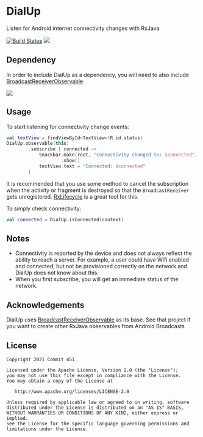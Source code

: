 # DialUp
Listen for Android internet connectivity changes with RxJava

[![Build Status](https://travis-ci.org/Commit451/DialUp.svg?branch=master)](https://travis-ci.org/Commit451/DialUp) [![](https://jitpack.io/v/Commit451/DialUp.svg)](https://jitpack.io/#Commit451/DialUp)

## Dependency 
In order to include DialUp as a dependency, you will need to also include [BroadcastReceiverObservable](https://github.com/Commit451/BroadcastReceiverObservable):

[![](https://jitpack.io/v/Commit451/BroadcastReceiverObservable.svg)](https://jitpack.io/#Commit451/BroadcastReceiverObservable)

## Usage
To start listening for connectivity change events:
```kotlin
val textView = findViewById<TextView>(R.id.status)
DialUp.observable(this)
        .subscribe { connected ->
            Snackbar.make(root, "Connectivity changed to: $connected", Snackbar.LENGTH_LONG)
                    .show()
            textView.text = "Connected: $connected"
        }
```

It is recommended that you use some method to cancel the subscription when the activity or fragment is destroyed so that the `BroadcastReceiver` gets unregistered. [RxLifecycle](https://github.com/trello/RxLifecycle) is a great tool for this.

To simply check connectivity:
```kotlin
val connected = DialUp.isConnected(context)
```

## Notes
- Connectivity is reported by the device and does not always reflect the ability to reach a server. For example, a user could have Wifi enabled and connected, but not be provisioned correctly on the network and DialUp does not know about this.
- When you first subscribe, you will get an immediate status of the network.

## Acknowledgements
DialUp uses [BroadcastReceiverObservable](https://github.com/Commit451/BroadcastReceiverObservable) as its base. See that project if you want to create other RxJava observables from Android Broadcasts

License
--------

    Copyright 2021 Commit 451

    Licensed under the Apache License, Version 2.0 (the "License");
    you may not use this file except in compliance with the License.
    You may obtain a copy of the License at

       http://www.apache.org/licenses/LICENSE-2.0

    Unless required by applicable law or agreed to in writing, software
    distributed under the License is distributed on an "AS IS" BASIS,
    WITHOUT WARRANTIES OR CONDITIONS OF ANY KIND, either express or implied.
    See the License for the specific language governing permissions and
    limitations under the License.

